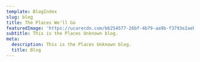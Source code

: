 ```yaml
---
template: BlogIndex
slug: blog
title: The Places We'll Go
featuredImage: 'https://ucarecdn.com/b6254577-26bf-4b79-aa9b-f3793e2aebdc/'
subtitle: This is the Places Unknown blog.
meta:
  description: This is the Places Unknown blog.
  title: Blog
---
```

